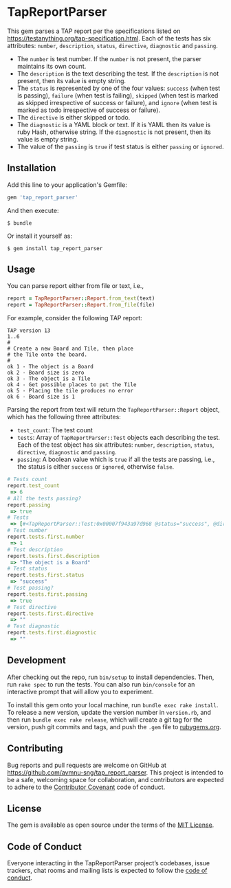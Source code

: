 # TapReportParser

This gem parses a TAP report per the specifications listed on https://testanything.org/tap-specification.html. Each of the tests has six attributes: `number`, `description`, `status`, `directive`, `diagnostic` and `passing`.

- The `number` is test number. If the `number` is not present, the parser maintains its own count.
- The `description` is the text describing the test. If the `description` is not present, then its value is empty string.
- The `status` is represented by one of the four values: `success` (when test is passing), `failure` (when test is failing), `skipped` (when test is marked as skipped irrespective of success or failure), and `ignore` (when test is marked as todo irrespective of success or failure).
- The `directive` is either skipped or todo.
- The `diagnostic` is a YAML block or text. If it is YAML then its value is ruby Hash, otherwise string. If the `diagnostic` is not present, then its value is empty string.
- The value of the `passing` is `true` if test status is either `passing` or `ignored`.

## Installation

Add this line to your application's Gemfile:

```ruby
gem 'tap_report_parser'
```

And then execute:

    $ bundle

Or install it yourself as:

    $ gem install tap_report_parser

## Usage

You can parse report either from file or text, i.e.,
```ruby
report = TapReportParser::Report.from_text(text)
report = TapReportParser::Report.from_file(file)
```

For example, consider the following TAP report:
```tap
TAP version 13
1..6
#
# Create a new Board and Tile, then place
# the Tile onto the board.
#
ok 1 - The object is a Board
ok 2 - Board size is zero
ok 3 - The object is a Tile
ok 4 - Get possible places to put the Tile
ok 5 - Placing the tile produces no error
ok 6 - Board size is 1
```

Parsing the report from text will return the `TapReportParser::Report` object, which has the following three attributes:

- `test_count`: The test count
- `tests`: Array of `TapReportParser::Test` objects each describing the test. Each of the test object has six attributes: `number`, `description`, `status`, `directive`, `diagnostic` and `passing`.
- `passing`: A boolean value which is `true` if all the tests are passing, i.e., the status is either `success` or `ignored`, otherwise `false`.

```ruby
# Tests count
report.test_count
 => 6
# All the tests passing?
report.passing
 => true
# Tests
 => [#<TapReportParser::Test:0x00007f943a97d968 @status="success", @directive="", @passing=true, @number=1, @description="The object is a Board", @diagnostic="">, #<TapReportParser::Test:0x00007f943a97d580 @status="success", @directive="", @passing=true, @number=2, @description="Board size is zero", @diagnostic="">, #<TapReportParser::Test:0x00007f943a97d198 @status="success", @directive="", @passing=true, @number=3, @description="The object is a Tile", @diagnostic="">, #<TapReportParser::Test:0x00007f943a97cd88 @status="success", @directive="", @passing=true, @number=4, @description="Get possible places to put the Tile", @diagnostic="">, #<TapReportParser::Test:0x00007f943a97c978 @status="success", @directive="", @passing=true, @number=5, @description="Placing the tile produces no error", @diagnostic="">, #<TapReportParser::Test:0x00007f943a97c590 @status="success", @directive="", @passing=true, @number=6, @description="Board size is 1", @diagnostic="">]
# Test number
report.tests.first.number
 => 1
# Test description
report.tests.first.description
 => "The object is a Board"
# Test status
report.tests.first.status
 => "success"
# Test passing?
report.tests.first.passing
 => true
# Test directive
report.tests.first.directive
 => ""
# Test diagnostic
report.tests.first.diagnostic
 => ""
```

## Development

After checking out the repo, run `bin/setup` to install dependencies. Then, run `rake spec` to run the tests. You can also run `bin/console` for an interactive prompt that will allow you to experiment.

To install this gem onto your local machine, run `bundle exec rake install`. To release a new version, update the version number in `version.rb`, and then run `bundle exec rake release`, which will create a git tag for the version, push git commits and tags, and push the `.gem` file to [rubygems.org](https://rubygems.org).

## Contributing

Bug reports and pull requests are welcome on GitHub at https://github.com/avmnu-sng/tap_report_parser. This project is intended to be a safe, welcoming space for collaboration, and contributors are expected to adhere to the [Contributor Covenant](http://contributor-covenant.org) code of conduct.

## License

The gem is available as open source under the terms of the [MIT License](https://opensource.org/licenses/MIT).

## Code of Conduct

Everyone interacting in the TapReportParser project’s codebases, issue trackers, chat rooms and mailing lists is expected to follow the [code of conduct](https://github.com/[USERNAME]/tap_report_parser/blob/master/CODE_OF_CONDUCT.md).
